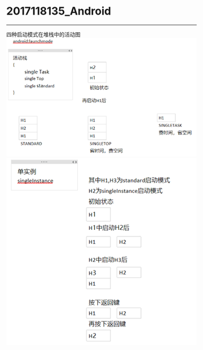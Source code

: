 # 2017118135_Android
****
四种启动模式在堆栈中的活动图
![my](https://github.com/nicewithgreat/2017118135_Android/blob/master/img/otherThreeMod.PNG)
![my](https://github.com/nicewithgreat/2017118135_Android/blob/master/img/singleInstance.PNG)
